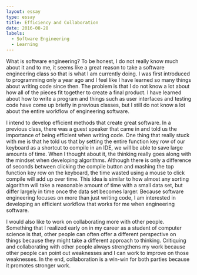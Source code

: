 ```yaml
---
layout: essay
type: essay
title: Efficiency and Collaboration
date: 2016-08-28
labels:
  - Software Engineering
  - Learning
---
```


What is software engineering? To be honest, I do not really know much about it and to me, it seems like a great reason to take a software engineering class so that is what I am currently doing. I was first introduced to programming only a year ago and I feel like I have learned so many things about writing code since then. The problem is that I do not know a lot about how all of the pieces fit together to create a final product. I have learned about how to write a program and things such as user interfaces and testing code have come up briefly in previous classes, but I still do not know a lot about the entire workflow of engineering software. 

I intend to develop efficient methods that create great software. In a previous class, there was a guest speaker that came in and told us the importance of being efficient when writing code. One thing that really stuck with me is that he told us that by setting the entire function key row of our keyboard as a shortcut to compile in an IDE, we will be able to save large amounts of time. When I thought about it, the thinking really goes along with the mindset when developing algorithms. Although there is only a difference of seconds between clicking the compile button and mashing the top function key row on the keyboard, the time wasted using a mouse to click compile will add up over time. This idea is similar to how almost any sorting algorithm will take a reasonable amount of time with a small data set, but differ largely in time once the data set becomes larger. Because software engineering focuses on more than just writing code, I am interested in developing an efficient workflow that works for me when engineering software. 

I would also like to work on collaborating more with other people. Something that I realized early on in my career as a student of computer science is that, other people can often offer a different perspective on things because they might take a different approach to thinking. Critiquing and collaborating with other people always strengthens my work because other people can point out weaknesses and I can work to improve on those weaknesses. In the end, collaboration is a win-win for both parties because it promotes stronger work. 


